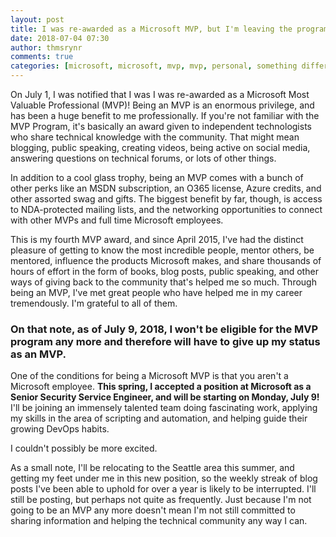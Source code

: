 ```yaml
---
layout: post
title: I was re-awarded as a Microsoft MVP, but I'm leaving the program
date: 2018-07-04 07:30
author: thmsrynr
comments: true
categories: [microsoft, microsoft, mvp, mvp, personal, something different]
---
```

On July 1, I was notified that I was I was re-awarded as a Microsoft Most Valuable Professional (MVP)! Being an MVP is an enormous privilege, and has been a huge benefit to me professionally. If you're not familiar with the MVP Program, it's basically an award given to independent technologists who share technical knowledge with the community. That might mean blogging, public speaking, creating videos, being active on social media, answering questions on technical forums, or lots of other things.

In addition to a cool glass trophy, being an MVP comes with a bunch of other perks like an MSDN subscription, an O365 license, Azure credits, and other assorted swag and gifts. The biggest benefit by far, though, is access to NDA-protected mailing lists, and the networking opportunities to connect with other MVPs and full time Microsoft employees.

This is my fourth MVP award, and since April 2015, I've had the distinct pleasure of getting to know the most incredible people, mentor others, be mentored, influence the products Microsoft makes, and share thousands of hours of effort in the form of books, blog posts, public speaking, and other ways of giving back to the community that's helped me so much. Through being an MVP, I've met great people who have helped me in my career tremendously. I'm grateful to all of them.
<h3>On that note, as of July 9, 2018, I won't be eligible for the MVP program any more and therefore will have to give up my status as an MVP.</h3>
One of the conditions for being a Microsoft MVP is that you aren't a Microsoft employee. <strong>This spring, I accepted a position at Microsoft as a Senior Security Service Engineer, and will be starting on Monday, July 9!</strong> I'll be joining an immensely talented team doing fascinating work, applying my skills in the area of scripting and automation, and helping guide their growing DevOps habits.

I couldn't possibly be more excited.

As a small note, I'll be relocating to the Seattle area this summer, and getting my feet under me in this new position, so the weekly streak of blog posts I've been able to uphold for over a year is likely to be interrupted. I'll still be posting, but perhaps not quite as frequently. Just because I'm not going to be an MVP any more doesn't mean I'm not still committed to sharing information and helping the technical community any way I can.
